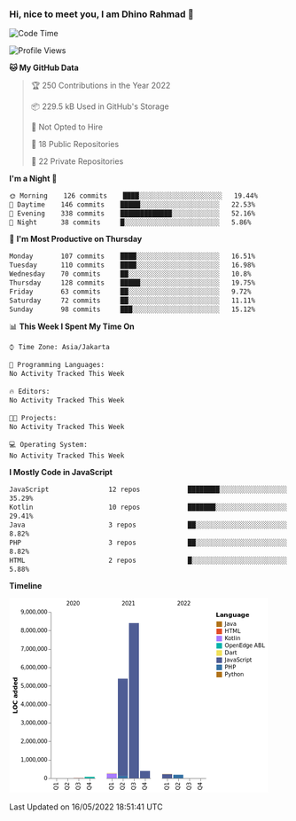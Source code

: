 ### Hi, nice to meet you, I am Dhino Rahmad 👋
<!--START_SECTION:waka-->
![Code Time](http://img.shields.io/badge/Code%20Time-0%20secs-blue)

![Profile Views](http://img.shields.io/badge/Profile%20Views-0-blue)

**🐱 My GitHub Data** 

> 🏆 250 Contributions in the Year 2022
 > 
> 📦 229.5 kB Used in GitHub's Storage 
 > 
> 🚫 Not Opted to Hire
 > 
> 📜 18 Public Repositories 
 > 
> 🔑 22 Private Repositories  
 > 
**I'm a Night 🦉** 

```text
🌞 Morning    126 commits    ████░░░░░░░░░░░░░░░░░░░░░   19.44% 
🌆 Daytime    146 commits    █████░░░░░░░░░░░░░░░░░░░░   22.53% 
🌃 Evening    338 commits    █████████████░░░░░░░░░░░░   52.16% 
🌙 Night      38 commits     █░░░░░░░░░░░░░░░░░░░░░░░░   5.86%

```
📅 **I'm Most Productive on Thursday** 

```text
Monday       107 commits    ████░░░░░░░░░░░░░░░░░░░░░   16.51% 
Tuesday      110 commits    ████░░░░░░░░░░░░░░░░░░░░░   16.98% 
Wednesday    70 commits     ██░░░░░░░░░░░░░░░░░░░░░░░   10.8% 
Thursday     128 commits    █████░░░░░░░░░░░░░░░░░░░░   19.75% 
Friday       63 commits     ██░░░░░░░░░░░░░░░░░░░░░░░   9.72% 
Saturday     72 commits     ██░░░░░░░░░░░░░░░░░░░░░░░   11.11% 
Sunday       98 commits     ███░░░░░░░░░░░░░░░░░░░░░░   15.12%

```


📊 **This Week I Spent My Time On** 

```text
⌚︎ Time Zone: Asia/Jakarta

💬 Programming Languages: 
No Activity Tracked This Week

🔥 Editors: 
No Activity Tracked This Week

🐱‍💻 Projects: 
No Activity Tracked This Week

💻 Operating System: 
No Activity Tracked This Week

```

**I Mostly Code in JavaScript** 

```text
JavaScript               12 repos            ████████░░░░░░░░░░░░░░░░░   35.29% 
Kotlin                   10 repos            ███████░░░░░░░░░░░░░░░░░░   29.41% 
Java                     3 repos             ██░░░░░░░░░░░░░░░░░░░░░░░   8.82% 
PHP                      3 repos             ██░░░░░░░░░░░░░░░░░░░░░░░   8.82% 
HTML                     2 repos             █░░░░░░░░░░░░░░░░░░░░░░░░   5.88%

```


**Timeline**

![Chart not found](https://raw.githubusercontent.com/Dhino12/Dhino12/master/charts/bar_graph.png) 


 Last Updated on 16/05/2022 18:51:41 UTC
<!--END_SECTION:waka-->
 
